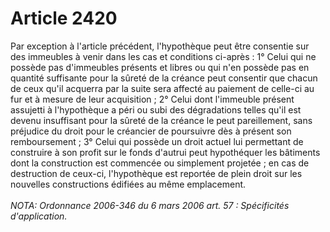 # Article 2420

Par exception à l'article précédent, l'hypothèque peut être consentie sur des immeubles à venir dans les cas et conditions ci-après :   1° Celui qui ne possède pas d'immeubles présents et libres ou qui n'en possède pas en quantité suffisante pour la sûreté de la créance peut consentir que chacun de ceux qu'il acquerra par la suite sera affecté au paiement de celle-ci au fur et à mesure de leur acquisition ;   2° Celui dont l'immeuble présent assujetti à l'hypothèque a péri ou subi des dégradations telles qu'il est devenu insuffisant pour la sûreté de la créance le peut pareillement, sans préjudice du droit pour le créancier de poursuivre dès à présent son remboursement ;   3° Celui qui possède un droit actuel lui permettant de construire à son profit sur le fonds d'autrui peut hypothéquer les bâtiments dont la construction est commencée ou simplement projetée ; en cas de destruction de ceux-ci, l'hypothèque est reportée de plein droit sur les nouvelles constructions édifiées au même emplacement.<br/><br/><i>NOTA:  Ordonnance 2006-346 du 6 mars 2006 art. 57 : Spécificités d'application.</i>